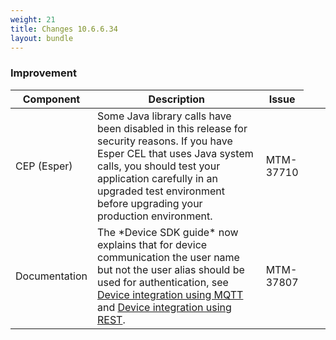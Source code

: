 ```yaml
---
weight: 21
title: Changes 10.6.6.34
layout: bundle
---
```


### Improvement

<div><table ><colgroup>
<col style="width: 15%;"><col style="width: 65%;"><col style="width: 10%;"><col style="width: 10%;"></colgroup>
<thead><tr>
<th>
Component</th>
<th>
Description</th>
<th>
Issue</th>
</tr>
</thead><tbody><tr>
<td>
CEP (Esper)</td>
<td > Some Java library calls have been disabled in this release for security reasons. If you have Esper CEL that uses Java system calls, you should test your application carefully in an upgraded test environment before upgrading your production environment. </td>
<td>
MTM-37710</td>
</tr>

<tr>
<td>
Documentation</td>
<td > The *Device SDK guide* now explains that for device communication the user name but not the user alias should be used for authentication, see <a href="https://cumulocity.com/guides/10.7.0/device-sdk/mqtt/" class="no-ajaxy">Device integration using MQTT</a> and <a href="https://cumulocity.com/guides/10.7.0/device-sdk/rest/" class="no-ajaxy">Device integration using REST</a>.</td>
<td>
MTM-37807</td>
</tr>

</tbody></table></div>
